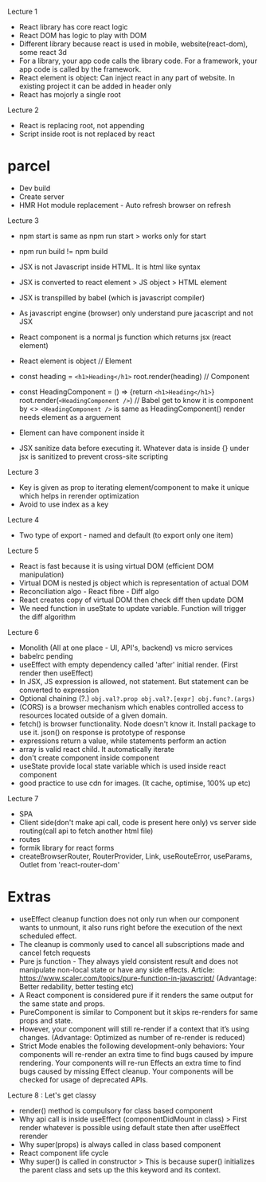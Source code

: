 Lecture 1

- React library has core react logic
- React DOM has logic to play with DOM
- Different library because react is used in mobile, website(react-dom), some react 3d
- For a library, your app code calls the library code. For a framework, your app code is called by the framework.
- React element is object: Can inject react in any part of website. In existing project it can be added in header only
- React has mojorly a single root

Lecture 2

- React is replacing root, not appending
- Script inside root is not replaced by react

# parcel

- Dev build
- Create server
- HMR Hot module replacement - Auto refresh browser on refresh

Lecture 3

- npm start is same as npm run start > works only for start
- npm run build != npm build

- JSX is not Javascript inside HTML. It is html like syntax
- JSX is converted to react element > JS object > HTML element
- JSX is transpilled by babel (which is javascript compiler)
- As javascript engine (browser) only understand pure jacascript and not JSX

- React component is a normal js function which returns jsx (react element)
- React element is object
  // Element
- const heading = `<h1>Heading</h1>`
  root.render(heading)
  // Component
- const HeadingComponent = () => {return `<h1>Heading</h1>`}
  root.render(`<HeadingComponent />`) // Babel get to know it is component by <>
  `<HeadingComponent />` is same as HeadingComponent()
  render needs element as a arguement

- Element can have component inside it
- JSX sanitize data before executing it. Whatever data is inside {} under jsx is sanitized to prevent cross-site scripting

Lecture 3

- Key is given as prop to iterating element/component to make it unique which helps in rerender optimization
- Avoid to use index as a key

Lecture 4

- Two type of export - named and default (to export only one item)

Lecture 5

- React is fast because it is using virtual DOM (efficient DOM manipulation)
- Virtual DOM is nested js object which is representation of actual DOM
- Reconciliation algo - React fibre - Diff algo
- React creates copy of virtual DOM then check diff then update DOM
- We need function in useState to update variable. Function will trigger the diff algorithm

Lecture 6

- Monolith (All at one place - UI, API's, backend) vs micro services
- babelrc pending
- useEffect with empty dependency called 'after' initial render. (First render then useEffect)
- In JSX, JS expression is allowed, not statement. But statement can be converted to expression
- Optional chaining (?.) `obj.val?.prop
obj.val?.[expr]
obj.func?.(args)`
- (CORS) is a browser mechanism which enables controlled access to resources located outside of a given domain.
- fetch() is browser functionality. Node doesn't know it. Install package to use it. json() on response is prototype of response
- expressions return a value, while statements perform an action
- array is valid react child. It automatically iterate
- don't create component inside component
- useState provide local state variable which is used inside react component
- good practice to use cdn for images. (It cache, optimise, 100% up etc)

Lecture 7

- SPA
- Client side(don't make api call, code is present here only) vs server side routing(call api to fetch another html file)
- routes
- formik library for react forms
- createBrowserRouter, RouterProvider, Link, useRouteError, useParams, Outlet from 'react-router-dom'

# Extras

- useEffect cleanup function does not only run when our component wants to unmount, it also runs right before the execution of the next scheduled effect.
- The cleanup is commonly used to cancel all subscriptions made and cancel fetch requests
- Pure js function - They always yield consistent result and does not manipulate non-local state or have any side effects. Article: https://www.scaler.com/topics/pure-function-in-javascript/
  (Advantage: Better redability, better testing etc)
- A React component is considered pure if it renders the same output for the same state and props.
- PureComponent is similar to Component but it skips re-renders for same props and state.
- However, your component will still re-render if a context that it’s using changes.
  (Advantage: Optimized as number of re-render is reduced)
- Strict Mode enables the following development-only behaviors:
  Your components will re-render an extra time to find bugs caused by impure rendering.
  Your components will re-run Effects an extra time to find bugs caused by missing Effect cleanup.
  Your components will be checked for usage of deprecated APIs.

Lecture 8 : Let's get classy

- render() method is compulsory for class based component
- Why api call is inside useEffect (componentDidMount in class) > First render whatever is possible using default state then after useEffect rerender
- Why super(props) is always called in class based component
- React component life cycle
- Why super() is called in constructor > This is because super() initializes the parent class and sets up the this keyword and its context.
